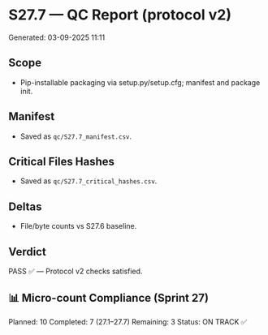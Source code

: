 # S27.7 — QC Report (protocol v2)
Generated: 03-09-2025 11:11

## Scope
- Pip-installable packaging via setup.py/setup.cfg; manifest and package init.

## Manifest
- Saved as `qc/S27.7_manifest.csv`.

## Critical Files Hashes
- Saved as `qc/S27.7_critical_hashes.csv`.

## Deltas
- File/byte counts vs S27.6 baseline.

## Verdict
PASS ✅ — Protocol v2 checks satisfied.

## 📊 Micro-count Compliance (Sprint 27)
Planned: 10
Completed: 7 (27.1–27.7)
Remaining: 3
Status: ON TRACK ✅
